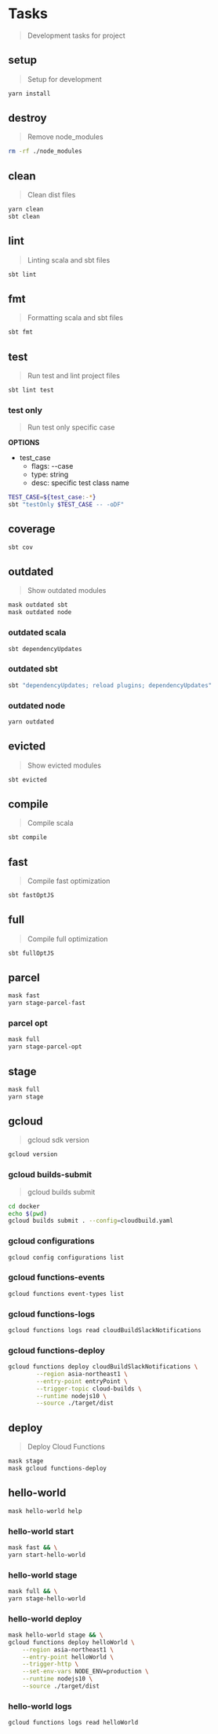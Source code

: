 # Tasks

> Development tasks for project

## setup

> Setup for development

~~~sh
yarn install
~~~

## destroy

> Remove node_modules

~~~sh
rm -rf ./node_modules
~~~

## clean

> Clean dist files

~~~sh
yarn clean
sbt clean
~~~

## lint

> Linting scala and sbt files

~~~sh
sbt lint
~~~

## fmt

> Formatting scala and sbt files

~~~sh
sbt fmt
~~~

## test

> Run test and lint project files

~~~sh
sbt lint test
~~~

### test only

> Run test only specific case

**OPTIONS**
* test_case
    * flags: --case
    * type: string
    * desc: specific test class name

~~~sh
TEST_CASE=${test_case:-*}
sbt "testOnly $TEST_CASE -- -oDF"
~~~

## coverage

~~~sh
sbt cov
~~~

## outdated

> Show outdated modules

~~~sh
mask outdated sbt
mask outdated node
~~~

### outdated scala

~~~sh
sbt dependencyUpdates
~~~

### outdated sbt

~~~sh
sbt "dependencyUpdates; reload plugins; dependencyUpdates"
~~~

### outdated node

~~~sh
yarn outdated
~~~

## evicted

> Show evicted modules

~~~sh
sbt evicted
~~~

## compile

> Compile scala

~~~sh
sbt compile
~~~

## fast

> Compile fast optimization

~~~sh
sbt fastOptJS
~~~

## full

> Compile full optimization

~~~sh
sbt fullOptJS
~~~

## parcel

~~~sh
mask fast
yarn stage-parcel-fast
~~~

### parcel opt

~~~sh
mask full
yarn stage-parcel-opt
~~~

## stage

~~~sh
mask full
yarn stage
~~~

## gcloud 

> gcloud sdk version

~~~sh
gcloud version
~~~

### gcloud builds-submit

> gcloud builds submit

~~~sh
cd docker
echo $(pwd)
gcloud builds submit . --config=cloudbuild.yaml
~~~

### gcloud configurations

~~~sh
gcloud config configurations list
~~~

### gcloud functions-events

~~~sh
gcloud functions event-types list
~~~

### gcloud functions-logs

~~~sh
gcloud functions logs read cloudBuildSlackNotifications
~~~

### gcloud functions-deploy

~~~sh
gcloud functions deploy cloudBuildSlackNotifications \
        --region asia-northeast1 \
		--entry-point entryPoint \
		--trigger-topic cloud-builds \
		--runtime nodejs10 \
		--source ./target/dist
~~~

## deploy

> Deploy Cloud Functions

~~~sh
mask stage
mask gcloud functions-deploy
~~~

## hello-world

~~~sh
mask hello-world help
~~~

### hello-world start

~~~sh
mask fast && \
yarn start-hello-world
~~~

### hello-world stage

~~~sh
mask full && \
yarn stage-hello-world
~~~

### hello-world deploy

~~~sh
mask hello-world stage && \
gcloud functions deploy helloWorld \
    --region asia-northeast1 \
    --entry-point helloWorld \
    --trigger-http \
    --set-env-vars NODE_ENV=production \
    --runtime nodejs10 \
    --source ./target/dist
~~~

### hello-world logs

~~~sh
gcloud functions logs read helloWorld
~~~
